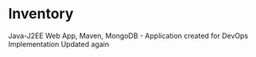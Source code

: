# Inventory
 Java-J2EE Web App, Maven, MongoDB - Application created for DevOps Implementation
Updated again